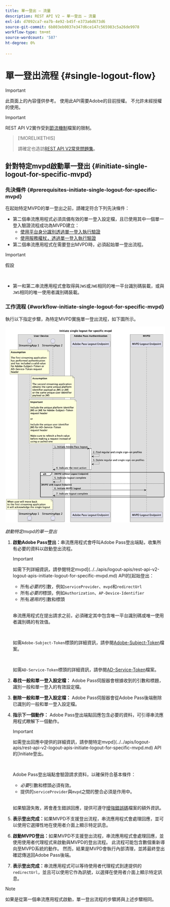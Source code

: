 ```yaml
---
title: 單一登出 — 流量
description: REST API V2 — 單一登出 — 流量
exl-id: d7092ca7-ea7b-4e92-b45f-e373a6d673d6
source-git-commit: 6b803eb0037e347d6ce147c565983c5a26de9978
workflow-type: tm+mt
source-wordcount: '587'
ht-degree: 0%

---
```


# 單一登出流程 {#single-logout-flow}

>[!IMPORTANT]
>
> 此頁面上的內容僅供參考。 使用此API需要Adobe的目前授權。 不允許未經授權的使用。

>[!IMPORTANT]
>
> REST API V2實作受到[節流機制](/help/authentication/integration-guide-programmers/throttling-mechanism.md)檔案的限制。

>[!MORELIKETHIS]
>
> 請確定也造訪[REST API V2常見問題集](/help/authentication/integration-guide-programmers/rest-apis/rest-api-v2/rest-api-v2-faqs.md#authentication-phase-faqs-general)。

## 針對特定mvpd啟動單一登出 {#initiate-single-logout-for-specific-mvpd}

### 先決條件 {#prerequisites-initiate-single-logout-for-specific-mvpd}

在起始特定MVPD的單一登出之前，請確定符合下列先決條件：

* 第二個串流應用程式必須具備有效的單一登入設定檔，且已使用其中一個單一登入驗證流程成功為MVPD建立：
   * [使用平台身分識別透過單一登入執行驗證](rest-api-v2-single-sign-on-platform-identity-flows.md)
   * [使用服務權杖，透過單一登入執行驗證](rest-api-v2-single-sign-on-service-token-flows.md)
* 第二個串流應用程式在需要登出MVPD時，必須起始單一登出流程。

>[!IMPORTANT]
> 
> 假設
>
> <br/>
> 
> * 第一和第二串流應用程式會取得與`JWS`或`JWE`相同的唯一平台識別碼裝載，或與`JWS`相同的唯一使用者識別碼裝載。

### 工作流程 {#workflow-initiate-single-logout-for-specific-mvpd}

執行以下指定步驟，為特定MVPD實施單一登出流程，如下圖所示。

![啟動特定mvpd的單一登出](../../../../../assets/rest-api-v2/flows/single-sign-on-access-flows/rest-api-v2-initiate-single-logout-for-specific-mvpd-flow.png)

*啟動特定mvpd的單一登出*

1. **啟動Adobe Pass登出：**&#x200B;串流應用程式會呼叫Adobe Pass登出端點，收集所有必要的資料以啟動登出流程。

   >[!IMPORTANT]
   >
   > 如需下列詳細資訊，請參閱特定mvpd](../../apis/logout-apis/rest-api-v2-logout-apis-initiate-logout-for-specific-mvpd.md) API的[起始登出：
   >
   > * 所有&#x200B;_必要的_&#x200B;引數，例如`serviceProvider`、`mvpd`和`redirectUrl`
   > * 所有&#x200B;_必要的_&#x200B;標頭，例如`Authorization`、`AP-Device-Identifier`
   > * 所有&#x200B;_選用的_&#x200B;引數和標頭
   >
   > <br/>
   >
   > 串流應用程式在提出請求之前，必須確定其中包含唯一平台識別碼或唯一使用者識別碼的有效值。
   >
   > <br/>
   > 
   > 如需`Adobe-Subject-Token`標頭的詳細資訊，請參閱[Adobe-Subject-Token](../../appendix/headers/rest-api-v2-appendix-headers-adobe-subject-token.md)檔案。
   > 
   > <br/>
   > 
   > 如需`AD-Service-Token`標頭的詳細資訊，請參閱[AD-Service-Token](../../appendix/headers/rest-api-v2-appendix-headers-ad-service-token.md)檔案。

1. **尋找一般和單一登入設定檔：** Adobe Pass伺服器會根據收到的引數和標題，識別一般和單一登入的有效設定檔。

1. **刪除一般和單一登入設定檔：** Adobe Pass伺服器會從Adobe Pass後端刪除已識別的一般和單一登入設定檔。

1. **指示下一個動作：** Adobe Pass登出端點回應包含必要的資料，可引導串流應用程式瞭解下一個動作。

   >[!IMPORTANT]
   >
   > 如需登出回應中提供的詳細資訊，請參閱特定mvpd](../../apis/logout-apis/rest-api-v2-logout-apis-initiate-logout-for-specific-mvpd.md) API的[Initiate登出。
   > 
   > <br/>
   > 
   > Adobe Pass登出端點會驗證請求資料，以確保符合基本條件：
   >
   > * _必要_&#x200B;引數和標頭必須有效。
   > * 提供的`serviceProvider`與`mvpd`之間的整合必須是作用中。
   >
   > <br/>
   > 
   > 如果驗證失敗，將會產生錯誤回應，提供可遵守[增強錯誤碼](../../../../features-standard/error-reporting/enhanced-error-codes.md)檔案的額外資訊。

1. **表示登出完成：**&#x200B;如果MVPD不支援登出流程，串流應用程式會處理回應，並可以使用它選擇性地在使用者介面上顯示特定訊息。

1. **啟動MVPD登出：**&#x200B;如果MVPD不支援登出流程，串流應用程式會處理回應，並使用使用者代理程式來啟動與MVPD的登出流程。 此流程可能包含數個重新導向至MVPD系統的動作。 然而，結果是MVPD會執行內部清理，並將最終登出確認傳送回Adobe Pass後端。

1. **表示登出完成：**&#x200B;串流應用程式可以等待使用者代理程式到達提供的`redirectUrl`，並且可以使用它作為訊號，以選擇在使用者介面上顯示特定訊息。

>[!NOTE]
>
> 如果是從第一個串流應用程式啟動，單一登出流程的步驟將與上述步驟相同。
